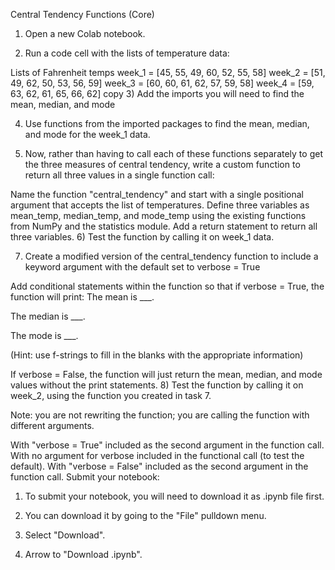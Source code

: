 Central Tendency Functions (Core)

1) Open a new Colab notebook.

2) Run a code cell with the lists of temperature data:

Lists of Fahrenheit temps
week_1 = [45, 55, 49, 60, 52, 55, 58]
week_2 = [51, 49, 62, 50, 53, 56, 59]
week_3 = [60, 60, 61, 62, 57, 59, 58]
week_4 = [59, 63, 62, 61, 65, 66, 62]
copy
3) Add the imports you will need to find the mean, median, and mode

4) Use functions from the imported packages to find the mean, median, and mode for the week_1 data.

5) Now, rather than having to call each of these functions separately to get the three measures of central tendency, write a custom function to return all three values in a single function call:

Name the function "central_tendency" and start with a single positional argument that accepts the list of temperatures.
Define three variables as mean_temp, median_temp, and mode_temp using the existing functions from NumPy and the statistics module.
Add a return statement to return all three variables.
6) Test the function by calling it on week_1 data.

7) Create a modified version of the central_tendency function to include a keyword argument with the default set to verbose = True

Add conditional statements within the function so that if verbose = True, the function will print:
The mean is ___.

The median is ___.

The mode is ___.

(Hint: use f-strings to fill in the blanks with the appropriate information)

If verbose = False, the function will just return the mean, median, and mode values without the print statements.
8) Test the function by calling it on week_2, using the function you created in task 7.

Note: you are not rewriting the function; you are calling the function with different arguments.

With "verbose = True" included as the second argument in the function call.
With no argument for verbose included in the functional call (to test the default).
With "verbose = False" included as the second argument in the function call.
Submit your notebook:

1. To submit your notebook, you will need to download it as .ipynb file first.

2. You can download it by going to the "File" pulldown menu.

3. Select "Download".

4. Arrow to "Download .ipynb".
